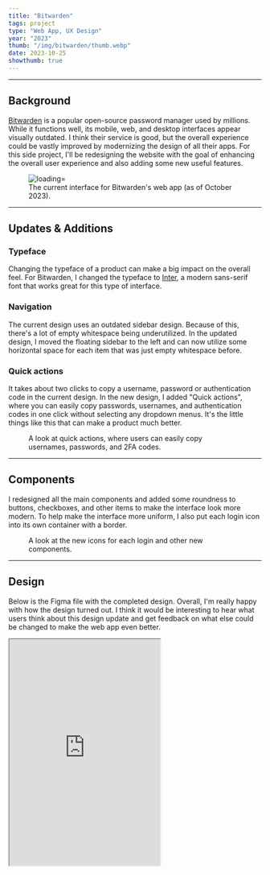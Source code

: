 ```yaml
---
title: "Bitwarden"
tags: project
type: "Web App, UX Design"
year: "2023"
thumb: "/img/bitwarden/thumb.webp"
date: 2023-10-25
showthumb: true
---
```


--- 

## Background

[Bitwarden](https://bitwarden.com/) is a popular open-source password manager used by millions. While it functions well, its mobile, web, and desktop interfaces appear visually outdated. I think their service is good, but the overall experience could be vastly improved by modernizing the design of all their apps. For this side project, I'll be redesigning the website with the goal of enhancing the overall user experience and also adding some new useful features.

<figure>
    <picture>
        <img src="/img/bitwarden/current.webp" alt=" loading="lazy">
    </picture>
    <figcaption>The current interface for Bitwarden's web app (as of October 2023).</figcaption>
</figure>

---

## Updates & Additions

### Typeface

Changing the typeface of a product can make a big impact on the overall feel. For Bitwarden, I changed the typeface to [Inter](https://rsms.me/inter/), a modern sans-serif font that works great for this type of interface.

### Navigation

The current design uses an outdated sidebar design. Because of this, there's a lot of empty whitespace being underutilized. In the updated design, I moved the floating sidebar to the left and can now utilize some horizontal space for each item that was just empty whitespace before.

### Quick actions

It takes about two clicks to copy a username, password or authentication code in the current design. In the new design, I added "Quick actions", where you can easily copy passwords, usernames, and authentication codes in one click without selecting any dropdown menus. It's the little things like this that can make a product much better.

<figure class="border-figure">
    <picture>
        <img src="/img/bitwarden/actions.webp" alt="" loading="lazy">
    </picture>
    <figcaption>A look at quick actions, where users can easily copy usernames, passwords, and 2FA codes.</figcaption>
</figure>

---

## Components

I redesigned all the main components and added some roundness to buttons, checkboxes, and other items to make the interface look more modern. To help make the interface more uniform, I also put each login icon into its own container with a border.

<figure class="border-figure">
    <picture>
        <img src="/img/bitwarden/icons.webp" alt="" loading="lazy">
    </picture>
    <figcaption>A look at the new icons for each login and other new components.</figcaption>
</figure>

---

## Design

Below is the Figma file with the completed design. Overall, I'm really happy with how the design turned out. I think it would be interesting to hear what users think about this design update and get feedback on what else could be changed to make the web app even better.

<iframe title="Figma file for Bitwarden" height="450" src="https://www.figma.com/embed?embed_host=share&amp;url=https%3A%2F%2Fwww.figma.com%2Fdesign%2FP9YW1xPGG91sp38byjGhRw%2FBitwarden%3Fnode-id%3D1205-60%26t%3DKVsofjfPUEvKclc5-1" allowfullscreen=""></iframe>